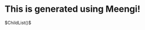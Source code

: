 <html>

<body>
    <h1>This is generated using Meengi!</h1>
    $ChildList()$
    
</body>

</html>
